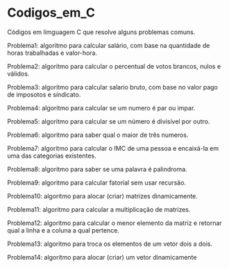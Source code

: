 # Codigos_em_C
Códigos em limguagem C que resolve alguns problemas comuns.

Problema1: algoritmo para calcular salário, com base na quantidade de horas trabalhadas e valor-hora.

Problema2: algoritmo para calcular o percentual de votos brancos, nulos e válidos.

Problema3: algoritmo para calcular salario bruto, com base no valor pago de imposotos e sindicato.

Problema4: algoritmo para calcular se um numero é par ou impar.

Problema5: algoritmo para calcular se um número é divisível por outro.

Problema6: algoritmo para saber qual o maior de três numeros.

Problema7: algoritmo para calcular o IMC de uma pessoa e encaixá-la em uma das categorias existentes.

Problema8: algoritmo para saber se uma palavra é palindroma.

Problema9: algoritmo para calcular fatorial sem usar recursão.

Problema10: algoritmo para alocar (criar) matrizes dinamicamente.

Problema11: algoritmo para calcular a multiplicação de matrizes.

Problema12: algoritmo para calcular o menor elemento da matriz e retornar qual a linha e a coluna a qual pertence.

Problema13: algoritmo para troca os elementos de um vetor dois a dois.

Problema14: algoritmo para alocar (criar) um vetor dinamicamente

